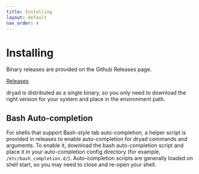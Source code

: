 ```yaml
---
title: Installing
layout: default
nav_order: 4
---
```


# Installing

Binary releases are provided on the Github Releases page.

[Releases](https://github.com/somesocks/dryad/releases)

dryad is distributed as a single binary, so you only need to download the right version for your system and place in the environment path.

## Bash Auto-completion

For shells that support Bash-style tab auto-completion, a helper script is provided in releases to enable auto-completion for dryad commands and arguments. To enable it, download the bash auto-completion script and place it in your auto-completion config directory (for example, `/etc/bash_completion.d/`).  Auto-completion scripts are generally loaded on shell start, so you may need to close and re-open your shell.
